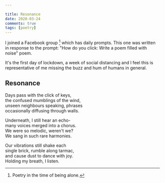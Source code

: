 ```yaml
---  
  
title: Resonance  
date: 2020-03-24
comments: true  
tags: [poetry]
---  
```


I joined a Facebook group [^1] which has daily prompts. This one was written in response to the prompt: "How do you click: Write a poem filled with noise" poem.  

It's the first day of lockdown, a week of social distancing and I feel this is representative of me missing the buzz and hum of humans in general.  

<h2>Resonance</h2>

Days pass with the click of keys,  
the confused mumblings of the wind,  
unseen neighbours speaking, phrases  
occasionally diffusing through walls.  

Underneath, I still hear an echo-  
many voices merged into a chorus.  
We were so melodic, weren't we?  
We sang in such rare harmonies.  

Our vibrations still shake each  
single brick, rumble along tarmac,  
and cause dust to dance with joy.  
Holding my breath, I listen.  

[^1]: Poetry in the time of being alone.
